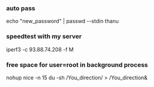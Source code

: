 ### auto pass
echo "new_password" | passwd --stdin thanu
### speedtest with my server
iperf3 -c 93.88.74.208 -f M
### free space for user=root in background process
nohup nice -n 15 du -sh /You_direction/ > /You_direction&
